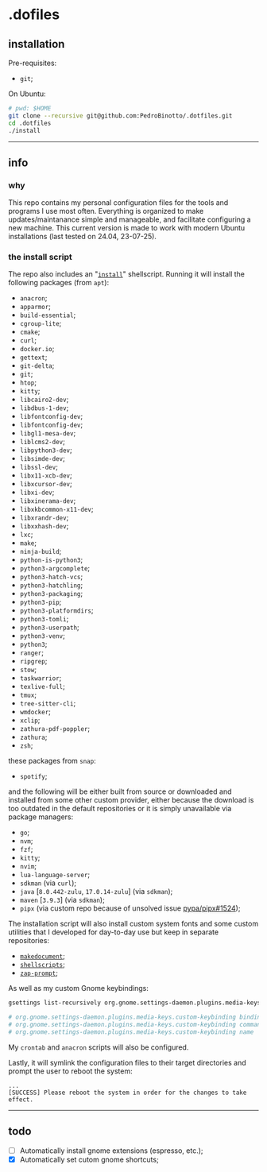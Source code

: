 # .dofiles

## installation

Pre-requisites:
- `git`;

On Ubuntu:

```bash
# pwd: $HOME
git clone --recursive git@github.com:PedroBinotto/.dotfiles.git
cd .dotfiles
./install
```

---

## info

### why

This repo contains my personal configuration files for the tools and programs I use most often.
Everything is organized to make updates/maintanance simple and manageable, and facilitate configuring a new machine.
This current version is made to work with modern Ubuntu installations (last tested on 24.04, 23-07-25).

### the install script

The repo also includes an "[`install`](https://github.com/PedroBinotto/.dotfiles/blob/main/install)" shellscript.
Running it will install the following packages (from `apt`):

- `anacron`;
- `apparmor`;
- `build-essential`;
- `cgroup-lite`;
- `cmake`;
- `curl`;
- `docker.io`;
- `gettext`;
- `git-delta`;
- `git`;
- `htop`;
- `kitty`;
- `libcairo2-dev`;
- `libdbus-1-dev`;
- `libfontconfig-dev`;
- `libfontconfig-dev`;
- `libgl1-mesa-dev`;
- `liblcms2-dev`;
- `libpython3-dev`;
- `libsimde-dev`;
- `libssl-dev`;
- `libx11-xcb-dev`;
- `libxcursor-dev`;
- `libxi-dev`;
- `libxinerama-dev`;
- `libxkbcommon-x11-dev`;
- `libxrandr-dev`;
- `libxxhash-dev`;
- `lxc`;
- `make`;
- `ninja-build`;
- `python-is-python3`;
- `python3-argcomplete`;
- `python3-hatch-vcs`;
- `python3-hatchling`;
- `python3-packaging`;
- `python3-pip`;
- `python3-platformdirs`;
- `python3-tomli`;
- `python3-userpath`;
- `python3-venv`;
- `python3`;
- `ranger`;
- `ripgrep`;
- `stow`;
- `taskwarrior`;
- `texlive-full`;
- `tmux`;
- `tree-sitter-cli`;
- `wmdocker`;
- `xclip`;
- `zathura-pdf-poppler`;
- `zathura`;
- `zsh`;

these packages from `snap`:

- `spotify`;

and the following will be either built from source or downloaded and installed from some other custom provider, either
because the download is too outdated in the default repositories or it is simply unavailable via package managers:

- `go`;
- `nvm`;
- `fzf`;
- `kitty`;
- `nvim`;
- `lua-language-server`;
- `sdkman` (via `curl`);
- `java` \[`8.0.442-zulu`, `17.0.14-zulu`\] (via `sdkman`);
- `maven` \[`3.9.3`\] (via `sdkman`);
- `pipx` (via custom repo because of unsolved issue [pypa/pipx#1524](https://github.com/pypa/pipx/issues/1524));

The installation script will also install custom system fonts and some custom utilities that I developed for day-to-day use 
but keep in separate repositories:

- [`makedocument`](https://github.com/PedroBinotto/makedocument/);
- [`shellscripts`](https://github.com/PedroBinotto/shellscripts/);
- [`zap-prompt`](https://github.com/PedroBinotto/zap-prompt);

As well as my custom Gnome keybindings:

```bash
gsettings list-recursively org.gnome.settings-daemon.plugins.media-keys.custom-keybinding:/org/gnome/settings-daemon/plugins/media-keys/custom-keybindings/custom0/

# org.gnome.settings-daemon.plugins.media-keys.custom-keybinding binding '<Ctrl><Alt>t'
# org.gnome.settings-daemon.plugins.media-keys.custom-keybinding command 'kitty'
# org.gnome.settings-daemon.plugins.media-keys.custom-keybinding name 'Kitty Terminal'

```

My `crontab` and `anacron` scripts will also be configured.

Lastly, it will symlink the configuration files to their target directories and prompt the user to reboot the system:

```
...
[SUCCESS] Please reboot the system in order for the changes to take effect.
```

---

## todo

- [ ] Automatically install gnome extensions (espresso, etc.);
- [x] Automatically set cutom gnome shortcuts;
